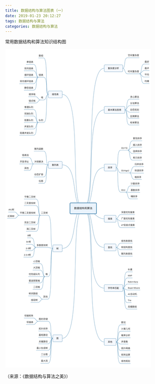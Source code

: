 ```yaml
---
title: 数据结构与算法图表（一）
date: 2019-01-23 20:12:27
tags: 数据结构与算法
categories: 数据结构与算法
---
```


常用数据结构和算法知识结构图

![数据结构和算法知识结构图](数据结构与算法图表（一）/数据结构和算法知识结构图.jpg)

（来源：《数据结构与算法之美》）